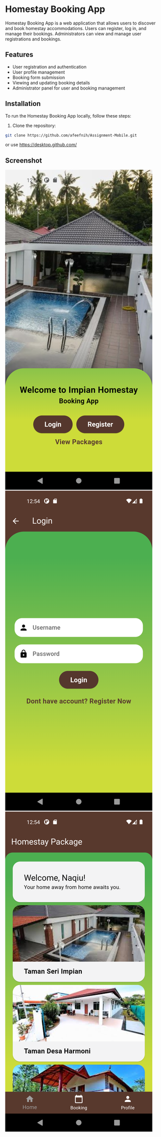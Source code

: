 # Homestay Booking App

Homestay Booking App is a web application that allows users to discover and book homestay accommodations. Users can register, log in, and manage their bookings. Administrators can view and manage user registrations and bookings.

## Features

- User registration and authentication
- User profile management
- Booking form submission
- Viewing and updating booking details
- Administrator panel for user and booking management

## Installation

To run the Homestay Booking App locally, follow these steps:

1. Clone the repository:

```bash
git clone https://github.com/afeefnih/Assignment-Mobile.git
```
or use https://desktop.github.com/

## Screenshot

![alt text](flutter_01.png)
![alt text](flutter_02.png)
![alt text](flutter_03.png)

